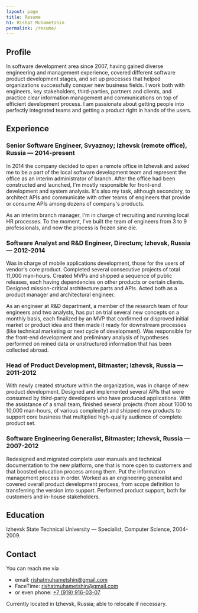 ```yaml
---
layout: page
title: Resume
h1: Rishat Muhametshin
permalink: /resume/
---
```


## Profile

In software development area since 2007, having gained diverse engineering and management experience, covered different software product development stages, and set up processes that helped organizations successfully conquer new business fields. I work both with engineers, key stakeholders, third-parties, partners and clients, and practice clear information management and communications on top of efficient development process. I am passionate about getting people into perfectly integrated teams and getting a product right in hands of the users.

## Experience

### Senior Software Engineer, Svyaznoy; Izhevsk (remote office), Russia — 2014-present

In 2014 the company decided to open a remote office in Izhevsk and asked me to be a part of the local software development team and represent the office as an interim administrator of branch. After the office had been constructed and launched, I'm mostly responsible for front-end development and system analysis. It's also my task, although secondary, to architect APIs and communicate with other teams of engineers that provide or consume APIs among dozens of company's products.

As an interim branch manager, I'm in charge of recruiting and running local HR processes. To the moment, I've built the team of engineers from 3 to 9 professionals, and now the process is frozen sine die.


### Software Analyst and R&D Engineer, Directum; Izhevsk, Russia — 2012-2014

Was in charge of mobile applications development, those for the users of vendor's core product. Completed several consecutive projects of total 11,000 man-hours. Created MVPs and shipped a sequence of public releases, each having dependencies on other products or certain clients. Designed mission-critical architecture parts and APIs. Acted both as a product manager and architectural engineer.

As an engineer at R&D department, a member of the research team of four engineers and two analysts, has put on trial several new concepts on a monthly basis, each finalized by an MVP that confirmed or disproved initial market or product idea and then made it ready for downstream processes (like technical marketing or next cycle of development). Was responsible for the front-end development and preliminary analysis of hypotheses performed on mined data or unstructured information that has been collected abroad.


### Head of Product Development, Bitmaster; Izhevsk, Russia — 2011-2012

With newly created structure within the organization, was in charge of new product development. Designed and implemented several APIs that were consumed by third-party developers who have produced applications. With the assistance of a small team, finished several projects (from about 1000 to 10,000 man-hours, of various complexity) and shipped new products to support core business that multiplied high-quality audience of complete product set.


### Software Engineering Generalist, Bitmaster; Izhevsk, Russia — 2007-2012

Redesigned and migrated complete user manuals and technical documentation to the new platform, one that is more open to customers and that boosted education process among them. Put the information management process in order. Worked as an engineering generalist and covered overall product development process, from scope definition to transferring the version into support. Performed product support, both for customers and in-house stakeholders.

## Education
Izhevsk State Technical University — Specialist, Computer Science, 2004-2009.

## Contact

You can reach me via

* email: [rishatmuhametshin@gmail.com](mailto:rishatmuhametshin@gmail.com)
* FaceTime: [rishatmuhametshin@gmail.com](facetime:rishatmuhametshin@gmail.com)
* or even phone: [+7 (919) 916-03-07](tel:+79199160307)

Currently located in Izhevsk, Russia; able to relocate if necessary.